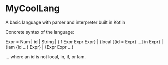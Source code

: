 # MyCoolLang
A basic language with parser and interpreter built in Kotlin

Concrete syntax of the language:

Expr	 	=	 	Num
 	 	    |	 	id
 	 	    |	 	String
 	 	    |	 	{if Expr Expr Expr}
 	 	    |	 	{local [{id = Expr} ...] in Expr}
 	 	    |	 	{lam {id ...} Expr}
 	 	    |	 	{Expr Expr ...}
        
... where an id is not local, in, if, or lam.
